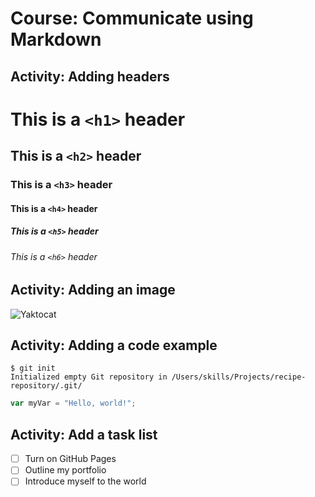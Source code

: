 # Course: Communicate using Markdown

## Activity: Adding headers
# This is a `<h1>` header
## This is a `<h2>` header
### This is a `<h3>` header
#### This is a `<h4>` header
##### This is a `<h5>` header
###### This is a `<h6>` header

## Activity: Adding an image
![Yaktocat](https://octodex.github.com/images/yaktocat.png)

## Activity: Adding a code example
```
$ git init
Initialized empty Git repository in /Users/skills/Projects/recipe-repository/.git/
```

``` javascript
var myVar = "Hello, world!";
```

## Activity: Add a task list
- [ ] Turn on GitHub Pages
- [ ] Outline my portfolio
- [ ] Introduce myself to the world
